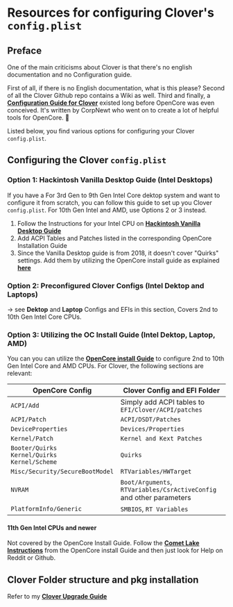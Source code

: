 # Resources for configuring Clover's `config.plist`

## Preface
One of the main criticisms about Clover is that there's no english documentation and no Configuration guide. 

First of all, if there is no English documentation, what is this please? Second of all the Clover Github repo contains a Wiki as well. Third and finally, a [**Configuration Guide for Clover**](https://hackintosh.gitbook.io/r-hackintosh-vanilla-desktop-guide/) existed long before OpenCore was even conceived. It's written by CorpNewt who went on to create a lot of helpful tools for OpenCore. :fax:

Listed below, you find various options for configuring your Clover `config.plist`.

## Configuring the Clover `config.plist`

### Option 1: Hackintosh Vanilla Desktop Guide (Intel Desktops)
If you have a For 3rd Gen to 9th Gen Intel Core dektop system and want to configure it from scratch, you can follow this guide to set up you Clover `config.plist`. For 10th Gen Intel and AMD, use Options 2 or 3 instead.

1. Follow the Instructions for your Intel CPU on [**Hackintosh Vanilla Desktop Guide**](https://hackintosh.gitbook.io/r-hackintosh-vanilla-desktop-guide/)
2. Add ACPI Tables and Patches listed in the corresponding OpenCore Installation Guide
3. Since the Vanilla Desktop guide is from 2018, it doesn't cover "Quirks" settings. Add them by utilizing the OpenCore install guide as explained [**here**](https://github.com/5T33Z0/Clover-Crate/tree/main/Quirks)

### Option 2: Preconfigured Clover Configs (Intel Dektop and Laptops)
&rarr; see **Dektop** and **Laptop** Configs and EFIs in this section, Covers 2nd to 10th Gen Intel Core CPUs.

### Option 3: Utilizing the OC Install Guide (Intel Dektop, Laptop, AMD)
You can you can utilize the [**OpenCore install Guide**](https://dortania.github.io/OpenCore-Install-Guide/) to configure 2nd to 10th Gen Intel Core and AMD CPUs. For Clover, the following sections are relevant:

OpenCore Config | Clover Config and EFI Folder
----------------|------------------------------
`ACPI/Add` | Simply add ACPI tables to `EFI/Clover/ACPI/patches`
`ACPI/Patch`| `ACPI/DSDT/Patches`
`DeviceProperties` | `Devices/Properties`
`Kernel/Patch` | `Kernel and Kext Patches`
`Booter/Quirks`</br>`Kernel/Quirks`</br>`Kernel/Scheme`|`Quirks`
`Misc/Security/SecureBootModel`| `RTVariables/HWTarget`
`NVRAM`| `Boot/Arguments`, `RTVariables/CsrActiveConfig` and other parameters
`PlatformInfo/Generic` | `SMBIOS`, `RT Variables`

#### 11th Gen Intel CPUs and newer
Not covered by the OpenCore Install Guide. Follow the [**Comet Lake Instructions**](https://dortania.github.io/OpenCore-Install-Guide/config.plist/comet-lake.html) from the OpenCore install Guide and then just look for Help on Reddit or Github.

## Clover Folder structure and pkg installation
Refer to my [**Clover Upgrade Guide**](https://github.com/5T33Z0/Clover-Crate/tree/main/Upgrading_Clover) 
